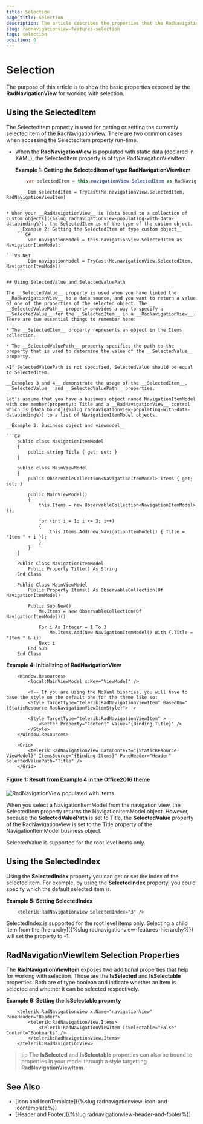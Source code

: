 ```yaml
---
title: Selection
page_title: Selection
description: The article describes the properties that the RadNavigationView exposes for working with selection.
slug: radnavigationview-features-selection
tags: selection
position: 0
---
```


# Selection

The purpose of this article is to show the basic properties exposed by the __RadNavigationView__ for working with selection. 

## Using the SelectedItem

The SelectedItem property is used for getting or setting the currently selected item of the RadNavigationView. There are two common cases when accessing the SelectedItem property run-time. 

* When the __RadNavigationView__ is populated with static data (declared in XAML), the SelectedItem property is of type RadNavigationViewItem.

	__Example 1: Getting the SelectedItem of type RadNavigationViewItem__  
	```C#
		var selectedItem = this.navigationView.SelectedItem as RadNavigationViewItem;
	```
```VB.NET
		Dim selectedItem = TryCast(Me.navigationView.SelectedItem, RadNavigationViewItem)
	```

* When your __RadNavigationView__ is [data bound to a collection of custom objects]({%slug radnavigationview-populating-with-data-databinding%}), the SelectedItem is of the type of the custom object.     	
	__Example 2: Getting the SelectedItem of type custom object__  
	```C#
		var navigationModel = this.navigationView.SelectedItem as NavigationItemModel;
	```
```VB.NET
		Dim navigationModel = TryCast(Me.navigationView.SelectedItem, NavigationItemModel)
	```

## Using SelectedValue and SelectedValuePath

The __SelectedValue__ property is used when you have linked the __RadNavigationView__ to a data source, and you want to return a value of one of the properties of the selected object. The __SelectedValuePath__ property provides a way to specify a __SelectedValue__ for the __SelectedItem__ in a __RadNavigationView__. There are two essential things to remember here:     	

* The __SelectedItem__ property represents an object in the Items collection.

* The __SelectedValuePath__ property specifies the path to the property that is used to determine the value of the __SelectedValue__ property.

>If SelectedValuePath is not specified, SelectedValue should be equal to SelectedItem.

__Examples 3 and 4__ demonstrate the usage of the __SelectedItem__, __SelectedValue__ and __SelectedValuePath__ properties.		

Let's assume that you have a business object named NavigationItemModel with one member(property): Title and a __RadNavigationView__ control which is [data bound]({%slug radnavigationview-populating-with-data-databinding%}) to a list of NavigationItemModel objects. 

__Example 3: Business object and viewmodel__

```C#
	public class NavigationItemModel
    {
        public string Title { get; set; }
    }

    public class MainViewModel
    {
        public ObservableCollection<NavigationItemModel> Items { get; set; }

        public MainViewModel()
        {
            this.Items = new ObservableCollection<NavigationItemModel>();

            for (int i = 1; i <= 3; i++)
            {
                this.Items.Add(new NavigationItemModel() { Title = "Item " + i });
            }
        }
    }
```
```VB.NET
	Public Class NavigationItemModel
		Public Property Title() As String
    End Class

	Public Class MainViewModel
		Public Property Items() As ObservableCollection(Of NavigationItemModel)

		Public Sub New()
			Me.Items = New ObservableCollection(Of NavigationItemModel)()

			For i As Integer = 1 To 3
				Me.Items.Add(New NavigationItemModel() With {.Title = "Item " & i})
			Next i
		End Sub
	End Class
```

__Example 4: Initializing of RadNavigationView__

```XAML
	<Window.Resources>
        <local:MainViewModel x:Key="ViewModel" />

        <!-- If you are using the NoXaml binaries, you will have to base the style on the default one for the theme like so:
        <Style TargetType="telerik:RadNavigationViewItem" BasedOn="{StaticResource RadNavigationViewItemStyle}">-->
        
        <Style TargetType="telerik:RadNavigationViewItem" >
            <Setter Property="Content" Value="{Binding Title}" />
        </Style>
    </Window.Resources>

    <Grid>
        <telerik:RadNavigationView DataContext="{StaticResource ViewModel}" ItemsSource="{Binding Items}" PaneHeader="Header" SelectedValuePath="Title" />
    </Grid>
```

#### __Figure 1: Result from Example 4 in the Office2016 theme__
![RadNavigationView populated with items](images/NavigationView_Selection.png)

When you select a NavigationItemModel from the navigation view, the SelectedItem property returns the NavigationItemModel object. However, because the __SelectedValuePath__  is set to Title, the __SelectedValue__ property of the RadNavigationView is set to the Title property of the NavigationItemModel business object.   

SelectedValue is supported for the root level items only.

## Using the SelectedIndex

Using the __SelectedIndex__ property you can get or set the index of the selected item. For example, by using the __SelectedIndex__ property, you could specify which the default selected item is. 

__Example 5: Setting SelectedIndex__

```XAML
	<telerik:RadNavigationView SelectedIndex="3" />
```

SelectedIndex is supported for the root level items only. Selecting a child item from the [hierarchy]({%slug radnavigationview-features-hierarchy%}) will set the property to -1.

## RadNavigationViewItem Selection Properties

The __RadNavigationViewItem__ exposes two additional properties that help for working with selection. Those are the __IsSelected__ and __IsSelectable__ properties. Both are of type boolean and indicate whether an item is selected and whether it can be selected respectively.

__Example 6: Setting the IsSelectable property__

```XAML
    <telerik:RadNavigationView x:Name="navigationView" PaneHeader="Header">
        <telerik:RadNavigationView.Items>
            <telerik:RadNavigationViewItem IsSelectable="False" Content="Bookmarks" />
        </telerik:RadNavigationView.Items>
    </telerik:RadNavigationView>
```

>tip The __IsSelected__ and __IsSelectable__ properties can also be bound to properties in your model through a style targetting __RadNavigationViewItem__.

## See Also

* [Icon and IconTemplate]({%slug radnavigationview-icon-and-icontemplate%})
* [Header and Footer]({%slug radnavigationview-header-and-footer%})